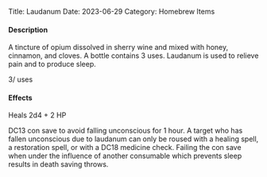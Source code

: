 Title: Laudanum
Date: 2023-06-29
Category: Homebrew Items

#### Description
A tincture of opium dissolved in sherry wine and mixed with honey, cinnamon, and cloves. A bottle contains 3 uses. Laudanum is used to relieve pain and to produce sleep.

3/ uses

#### Effects
Heals 2d4 + 2 HP

DC13 con save to avoid falling unconscious for 1 hour. A target who has fallen unconscious due to laudanum can only be roused with a healing spell, a restoration spell, or with a DC18 medicine check. Failing the con save when under the influence of another consumable which prevents sleep results in death saving throws.